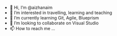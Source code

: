 - 👋 Hi, I’m @aizhanaim
- 👀 I’m interested in travelling, learning and teaching
- 🌱 I’m currently learning Git, Agile, Blueprism
- 💞️ I’m looking to collaborate on Visual Studio
- 📫 How to reach me ...

<!---
aizhanaim/aizhanaim is a ✨ special ✨ repository because its `README.md` (this file) appears on your GitHub profile.
You can click the Preview link to take a look at your changes.
--->
